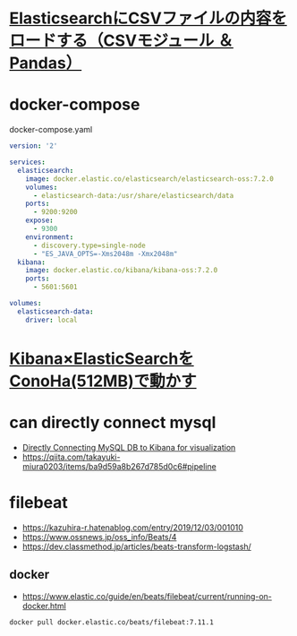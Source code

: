 
# [ElasticsearchにCSVファイルの内容をロードする（CSVモジュール ＆ Pandas）](https://kazuhira-r.hatenablog.com/entry/2020/01/01/012853)

# docker-compose
docker-compose.yaml 
```yaml
version: '2'

services:
  elasticsearch:
    image: docker.elastic.co/elasticsearch/elasticsearch-oss:7.2.0
    volumes:
      - elasticsearch-data:/usr/share/elasticsearch/data
    ports:
      - 9200:9200
    expose:
      - 9300
    environment:
      - discovery.type=single-node
      - "ES_JAVA_OPTS=-Xms2048m -Xmx2048m"
  kibana:
    image: docker.elastic.co/kibana/kibana-oss:7.2.0
    ports:
      - 5601:5601

volumes:
  elasticsearch-data:
    driver: local
```

# [Kibana×ElasticSearchをConoHa(512MB)で動かす](https://country-dev.hatenablog.com/entry/2017/09/25/000759)

# can directly connect mysql
- [Directly Connecting MySQL DB to Kibana for visualization](https://discuss.elastic.co/t/directly-connecting-mysql-db-to-kibana-for-visualization/239982)
- https://qiita.com/takayuki-miura0203/items/ba9d59a8b267d785d0c6#pipeline

# filebeat
- https://kazuhira-r.hatenablog.com/entry/2019/12/03/001010
- https://www.ossnews.jp/oss_info/Beats/4
- https://dev.classmethod.jp/articles/beats-transform-logstash/

## docker
- https://www.elastic.co/guide/en/beats/filebeat/current/running-on-docker.html
```
docker pull docker.elastic.co/beats/filebeat:7.11.1
```
<!--stackedit_data:
eyJoaXN0b3J5IjpbMzIyMjk2MDAsLTgwMDE0MzA2OCwtMTU0ND
MyNDE1OF19
-->
